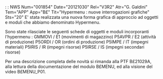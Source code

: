  :  : NWS Num="001854" Date="20121030" Rel="V3R2" Atr="G. Galdini" Tem="APP" App="B£" Tit="Hypermenu :  nuove interrogazioni grafiche" Sts="20"
E' stata realizzata una nuova forma grafica di approccio ad oggetti e moduli che abbiamo denominato Hypermenu.

Sono state rilasciate le seguenti schede di oggetti e moduli incorporanti l'hypermenu : 
GMMOVI / E1 (movimenti di magazzino)
P5AVPR / E2 (attività di produzione)
P5ORDI / OR (ordini di produzione)
P5IMPE / IT (impegni materiali)
P5IRIS / IR (impegni risorse)
P5IRSE / IS (impegni secondari risorse)

Per una descrizione completa delle novità si rimanda alla PTF B£21029A, alla lettura della documentazione del modulo B£MENU, ed alla visione del video B£MENU_P01.
